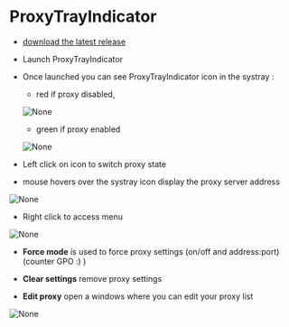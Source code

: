 # ProxyTrayIndicator

- [download the latest release](https://github.com/Daudre-Vignier-Charles/ProxyTrayIndicator/releases/latest)
- Launch ProxyTrayIndicator
- Once launched you can see ProxyTrayIndicator icon in the systray :
  - red if proxy disabled,
  
  ![None](https://user-images.githubusercontent.com/17654421/53884729-8c61ea80-401c-11e9-9c95-1e1d10fb56c0.png)
  - green if proxy enabled
  
  ![None](https://user-images.githubusercontent.com/17654421/53884794-a8658c00-401c-11e9-9ae7-accfac680a2e.png)

- Left click on icon to switch proxy state

- mouse hovers over the systray icon display the proxy server address

![None](https://user-images.githubusercontent.com/17654421/70349383-e837f900-1864-11ea-938d-87214c3f3c7b.png)

- Right click to access menu

![None](https://user-images.githubusercontent.com/17654421/70349162-7fe91780-1864-11ea-9e4c-fbed0c429e2d.png)

- **Force mode** is used to force proxy settings (on/off and address:port) (counter GPO :) )

- **Clear settings** remove proxy settings

- **Edit proxy** open a windows where you can edit your proxy list

![None](https://user-images.githubusercontent.com/17654421/70349293-be7ed200-1864-11ea-90d5-78449fe6c923.png)
